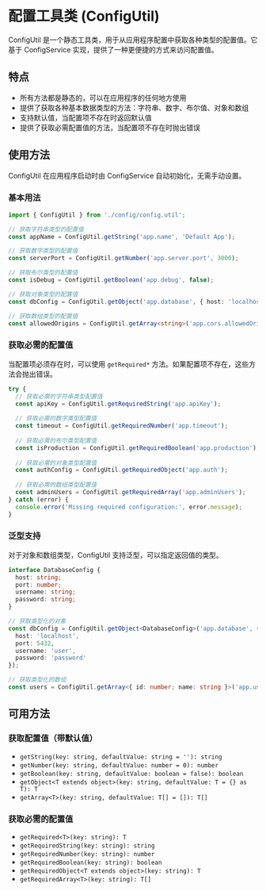 # 配置工具类 (ConfigUtil)

ConfigUtil 是一个静态工具类，用于从应用程序配置中获取各种类型的配置值。它基于 ConfigService 实现，提供了一种更便捷的方式来访问配置值。

## 特点

- 所有方法都是静态的，可以在应用程序的任何地方使用
- 提供了获取各种基本数据类型的方法：字符串、数字、布尔值、对象和数组
- 支持默认值，当配置项不存在时返回默认值
- 提供了获取必需配置值的方法，当配置项不存在时抛出错误

## 使用方法

ConfigUtil 在应用程序启动时由 ConfigService 自动初始化，无需手动设置。

### 基本用法

```typescript
import { ConfigUtil } from './config/config.util';

// 获取字符串类型的配置值
const appName = ConfigUtil.getString('app.name', 'Default App');

// 获取数字类型的配置值
const serverPort = ConfigUtil.getNumber('app.server.port', 3000);

// 获取布尔类型的配置值
const isDebug = ConfigUtil.getBoolean('app.debug', false);

// 获取对象类型的配置值
const dbConfig = ConfigUtil.getObject('app.database', { host: 'localhost', port: 5432 });

// 获取数组类型的配置值
const allowedOrigins = ConfigUtil.getArray<string>('app.cors.allowedOrigins', ['http://localhost:3000']);
```

### 获取必需的配置值

当配置项必须存在时，可以使用 `getRequired*` 方法。如果配置项不存在，这些方法会抛出错误。

```typescript
try {
  // 获取必需的字符串类型配置值
  const apiKey = ConfigUtil.getRequiredString('app.apiKey');
  
  // 获取必需的数字类型配置值
  const timeout = ConfigUtil.getRequiredNumber('app.timeout');
  
  // 获取必需的布尔类型配置值
  const isProduction = ConfigUtil.getRequiredBoolean('app.production');
  
  // 获取必需的对象类型配置值
  const authConfig = ConfigUtil.getRequiredObject('app.auth');
  
  // 获取必需的数组类型配置值
  const adminUsers = ConfigUtil.getRequiredArray('app.adminUsers');
} catch (error) {
  console.error('Missing required configuration:', error.message);
}
```

### 泛型支持

对于对象和数组类型，ConfigUtil 支持泛型，可以指定返回值的类型。

```typescript
interface DatabaseConfig {
  host: string;
  port: number;
  username: string;
  password: string;
}

// 获取类型化的对象
const dbConfig = ConfigUtil.getObject<DatabaseConfig>('app.database', {
  host: 'localhost',
  port: 5432,
  username: 'user',
  password: 'password'
});

// 获取类型化的数组
const users = ConfigUtil.getArray<{ id: number; name: string }>('app.users', []);
```

## 可用方法

### 获取配置值（带默认值）

- `getString(key: string, defaultValue: string = ''): string`
- `getNumber(key: string, defaultValue: number = 0): number`
- `getBoolean(key: string, defaultValue: boolean = false): boolean`
- `getObject<T extends object>(key: string, defaultValue: T = {} as T): T`
- `getArray<T>(key: string, defaultValue: T[] = []): T[]`

### 获取必需的配置值

- `getRequired<T>(key: string): T`
- `getRequiredString(key: string): string`
- `getRequiredNumber(key: string): number`
- `getRequiredBoolean(key: string): boolean`
- `getRequiredObject<T extends object>(key: string): T`
- `getRequiredArray<T>(key: string): T[]`